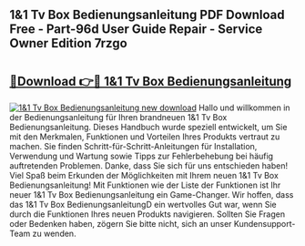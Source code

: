 ## 1&1 Tv Box Bedienungsanleitung PDF Download Free - Part-96d User Guide Repair - Service Owner Edition 7rzgo

# <h2><a href="http://df5s65t.blite.top/?on=1%261+Tv+Box+Bedienungsanleitung">🔗Download 👉🔴 1&1 Tv Box Bedienungsanleitung</a></h2>

[![1&1 Tv Box Bedienungsanleitung new download](https://i.imgur.com/lujVjoI.png)](http://df5s65t.blite.top/?on=1%261+Tv+Box+Bedienungsanleitung)
Hallo und willkommen in der Bedienungsanleitung für Ihren brandneuen 1&1 Tv Box Bedienungsanleitung. Dieses Handbuch wurde speziell entwickelt, um Sie mit den Merkmalen, Funktionen und Vorteilen Ihres Produkts vertraut zu machen. Sie finden Schritt-für-Schritt-Anleitungen für Installation, Verwendung und Wartung sowie Tipps zur Fehlerbehebung bei häufig auftretenden Problemen. Danke, dass Sie sich für uns entschieden haben! Viel Spaß beim Erkunden der Möglichkeiten mit Ihrem neuen 1&1 Tv Box Bedienungsanleitung! Mit Funktionen wie der Liste der Funktionen ist Ihr neuer 1&1 Tv Box Bedienungsanleitung ein Game-Changer. Wir hoffen, dass das 1&1 Tv Box BedienungsanleitungD ein wertvolles Gut war, wenn Sie durch die Funktionen Ihres neuen Produkts navigieren. Sollten Sie Fragen oder Bedenken haben, zögern Sie bitte nicht, sich an unser Kundensupport-Team zu wenden.
